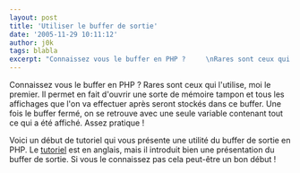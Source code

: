 ```yaml
---
layout: post
title: 'Utiliser le buffer de sortie'
date: '2005-11-29 10:11:12'
author: j0k
tags: blabla
excerpt: "Connaissez vous le buffer en PHP ?     \nRares sont ceux qui l'utilise, moi le premier. Il permet en fait d'ouvrir une sorte de mémoire tampon et tous les affichages que l'on va effectuer après seront stockés dans ce buffer. Une fois le buffer fermé, on se retrouve avec une seule variable contenant tout ce qui a été affiché. Assez pratique !  \n  \n     …"
---
```


Connaissez vous le buffer en PHP ?
Rares sont ceux qui l'utilise, moi le premier. Il permet en fait d'ouvrir une sorte de mémoire tampon et tous les affichages que l'on va effectuer après seront stockés dans ce buffer. Une fois le buffer fermé, on se retrouve avec une seule variable contenant tout ce qui a été affiché. Assez pratique !

Voici un début de tutoriel qui vous présente une utilité du buffer de sortie en PHP. Le [tutoriel](http://www.phpit.net/blog/messing-with-the-output-buffer/) est en anglais, mais il introduit bien une présentation du buffer de sortie. Si vous le connaissez pas cela peut-être un bon début !
